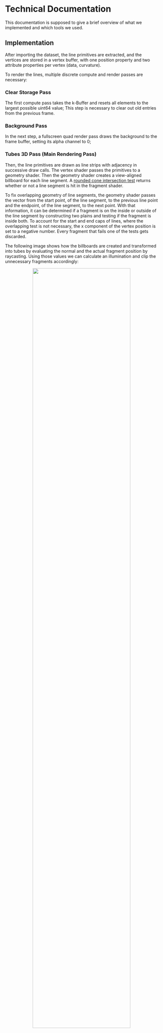 # Technical Documentation
This documentation is supposed to give a brief overview of what we implemented and which tools we used.

## Implementation
After importing the dataset, the line primitives are extracted, and the vertices are stored in a vertex buffer, with one position property and two attribute properties per vertex (data, curvature). 

To render the lines, multiple discrete compute and render passes are necessary:

### Clear Storage Pass

The first compute pass takes the k-Buffer and resets all elements to the largest possible uint64 value; This step is necessary to clear out old entries from the previous frame. 

### Background Pass
In the next step, a fullscreen quad render pass draws the background to the frame buffer, setting its alpha channel to 0;

### Tubes 3D Pass (Main Rendering Pass)
Then, the line primitives are drawn as line strips with adjacency in successive draw calls. The vertex shader passes the primitives to a geometry shader. Then the geometry shader creates a view-aligned billboard for each line segment. A [rounded cone intersection test](https://www.shadertoy.com/view/MlKfzm) returns whether or not a line segment is hit in the fragment shader. 

To fix overlapping geometry of line segments, the geometry shader passes the vector from the start point, of the line segment, to the previous line point and the endpoint, of the line segment, to the next point. With that information, it can be determined if a fragment is on the inside or outside of the line segment by constructing two plains and testing if the fragment is inside both. To account for the start and end caps of lines, where the overlapping test is not necessary, the x component of the vertex position is set to a negative number. Every fragment that fails one of the tests gets discarded.

The following image shows how the billboards are created and transformed into tubes by evaluating the normal and the actual fragment position by raycasting. Using those values we can calculate an illumination and clip the unnecessary fragments accordingly:

<center><img style="width: 80%;" src="../img/manual4.png"></center>

As the last step in this pipeline we pack the depth and color values into an uint64_t. The depth value is stored in the MSB of the uint64_t to enable fast minimum comparisons without unpacking it.
Fragments premultiplied color is stored in ascending depth order in the K-Buffer. If an entry overflows the K-Buffer, it gets blended with the current frame buffer. Meaning: All fragments which can't be stored in the k-buffer anymore get dropped in the background in random order. (You can try that by manually disabling the k-buffer resolve in the gui.

### K-Buffer Resolve Pass

The last pass of the frame resolves the K-Buffer. The resolve pass loads the fragments from the K-Buffer, alpha blends them manually, and outputs the final fragment color. 

The following image shows the back-buffer before and after the resolve:

<center><img style="width: 60%;" src="../img/manual5.png"></center>


> Because of the missing primitive culling step, we opted for an early z test if the K-Buffer is full and discarding any fragment further away than the last entry in the K-Buffer.


## External Libraries

* [Gears-Vk](https://github.com/cg-tuwien/Gears-Vk) see [next chapter](#aboutgearsvk) for more details
* [imgui-filebrowser](https://github.com/AirGuanZ/imgui-filebrowser)
* [fast_float library](https://github.com/fastfloat/fast_float) for the importer


### About Gears-Vk {#aboutgearsvk}
Our implementation uses [Gears-Vk](https://github.com/cg-tuwien/Gears-Vk) which can be seen as a productivity layer between the verbose Vulkan-API and the programmer. It offers full Vulkan functionality but with a lot of convenience functions to make our programming life easier. It furthermore also offers out of the box, which is relevant for our project:

* Window Management (GLFW)
* Render-Loop and Input Handling
* A ready to use controllable camera class

and comes already integrated with [Dear ImGui](https://github.com/ocornut/imgui) which is a convenient user interface library.

## Disclaimer
The application was tested on Nvidia GTX 1080Ti and Nvidia RTX 3060 Laptop GPUs